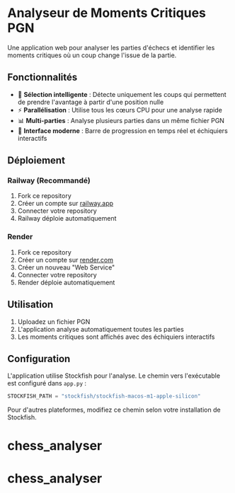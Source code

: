 # Analyseur de Moments Critiques PGN

Une application web pour analyser les parties d'échecs et identifier les moments critiques où un coup change l'issue de la partie.

## Fonctionnalités

- 🎯 **Sélection intelligente** : Détecte uniquement les coups qui permettent de prendre l'avantage à partir d'une position nulle
- ⚡ **Parallélisation** : Utilise tous les cœurs CPU pour une analyse rapide
- 📊 **Multi-parties** : Analyse plusieurs parties dans un même fichier PGN
- 🎨 **Interface moderne** : Barre de progression en temps réel et échiquiers interactifs

## Déploiement

### Railway (Recommandé)
1. Fork ce repository
2. Créer un compte sur [railway.app](https://railway.app)
3. Connecter votre repository
4. Railway déploie automatiquement

### Render
1. Fork ce repository
2. Créer un compte sur [render.com](https://render.com)
3. Créer un nouveau "Web Service"
4. Connecter votre repository
5. Render déploie automatiquement

## Utilisation

1. Uploadez un fichier PGN
2. L'application analyse automatiquement toutes les parties
3. Les moments critiques sont affichés avec des échiquiers interactifs

## Configuration

L'application utilise Stockfish pour l'analyse. Le chemin vers l'exécutable est configuré dans `app.py` :

```python
STOCKFISH_PATH = "stockfish/stockfish-macos-m1-apple-silicon"
```

Pour d'autres plateformes, modifiez ce chemin selon votre installation de Stockfish.
# chess_analyser
# chess_analyser
